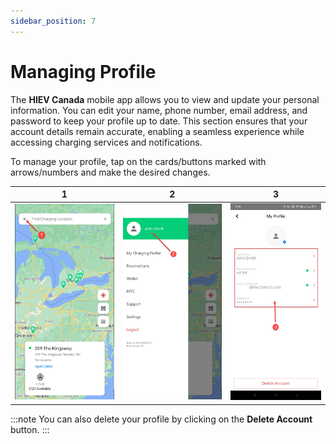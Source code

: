 ```yaml
---
sidebar_position: 7
---
```

# Managing Profile

The **HIEV Canada** mobile app allows you to view and update your personal information. You can edit your name, phone number, email address, and password to keep your profile up to date. This section ensures that your account details remain accurate, enabling a seamless experience while accessing charging services and notifications.

To manage your profile, tap on the cards/buttons marked with arrows/numbers and make the desired changes.

|               1               |               2               |               3               |
| :---------------------------: | :---------------------------: | :---------------------------: |
| ![Overview](img/Profile1.jpg) | ![Overview](img/Profile2.jpg) | ![Overview](img/Profile3.jpg) |
:::note
You can also delete your profile by clicking on the **Delete Account** button.
:::